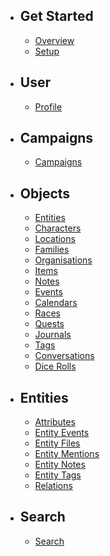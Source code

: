 - ## Get Started
    - [Overview](/docs/{{version}}/overview)
    - [Setup](/docs/{{version}}/setup)
    
    
- ## User
    - [Profile](/docs/{{version}}/profile)
    
- ## Campaigns
    - [Campaigns](/docs/{{version}}/campaigns)
    
- ## Objects
    - [Entities](/docs/{{version}}/entities)
    - [Characters](/docs/{{version}}/characters)
    - [Locations](/docs/{{version}}/locations)
    - [Families](/docs/{{version}}/families)
    - [Organisations](/docs/{{version}}/organisations)
    - [Items](/docs/{{version}}/items)
    - [Notes](/docs/{{version}}/notes)
    - [Events](/docs/{{version}}/events)
    - [Calendars](/docs/{{version}}/calendars)
    - [Races](/docs/{{version}}/races)
    - [Quests](/docs/{{version}}/quests)
    - [Journals](/docs/{{version}}/journals)
    - [Tags](/docs/{{version}}/tags)
    - [Conversations](/docs/{{version}}/conversations)
    - [Dice Rolls](/docs/{{version}}/dice-rolls)
    
- ## Entities
    - [Attributes](/docs/{{version}}/attributes)
    - [Entity Events](/docs/{{version}}/entity-events)
    - [Entity Files](/docs/{{version}}/entity-files)
    - [Entity Mentions](/docs/{{version}}/entity-mentions)
    - [Entity Notes](/docs/{{version}}/entity-notes)
    - [Entity Tags](/docs/{{version}}/entity-tags)
    - [Relations](/docs/{{version}}/relations)
        
- ## Search
    - [Search](/docs/{{version}}/search)
    
